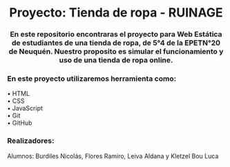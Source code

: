 <h1 align="center">Proyecto: Tienda de ropa - RUINAGE</h1>
<h3 align="center">En este repositorio encontraras el proyecto para Web Estática de estudiantes de una tienda de ropa, de 5°4 de la EPETN°20 de Neuquén. Nuestro proposito es simular el funcionamiento y uso de una tienda de ropa online.</h3>
<h3 align="left">En este proyecto utilizaremos herramienta como:</h3>
<p aling="left">
•	HTML <br>
•	CSS <br>
•	JavaScript <br>
•	Git <br>
•	GitHub <br>
</p>
<h3 align="left">Realizadores:</h3>
<p align="left"> Alumnos: Burdiles Nicolás, Flores Ramiro, Leiva Aldana y Kletzel Bou Luca </p>
